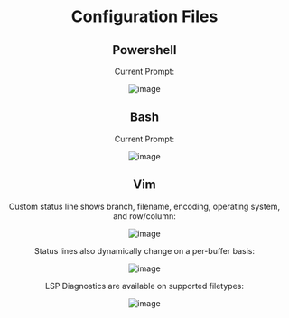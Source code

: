 <div align="center">

# Configuration Files

## Powershell
Current Prompt:

![image](https://github.com/aGhandhii/dotfiles/assets/110639969/a4690444-ded3-4e90-a376-e43260dee7f7)

## Bash
Current Prompt:

![image](https://github.com/aGhandhii/dotfiles/assets/110639969/6e0c35c1-8678-44c4-84f1-3ad487e80e87)

## Vim

Custom status line shows branch, filename, encoding, operating system, and row/column:

![image](https://github.com/aGhandhii/dotfiles/assets/110639969/10d20d37-a96c-4872-b55b-f370b5e93e17)

Status lines also dynamically change on a per-buffer basis:

![image](https://github.com/aGhandhii/dotfiles/assets/110639969/64e949ff-b9a5-4f0d-951b-ff85400accd0)

LSP Diagnostics are available on supported filetypes:

![image](https://github.com/aGhandhii/dotfiles/assets/110639969/6600bca2-d41e-4b7b-b148-02dceee228ad)

</div>
